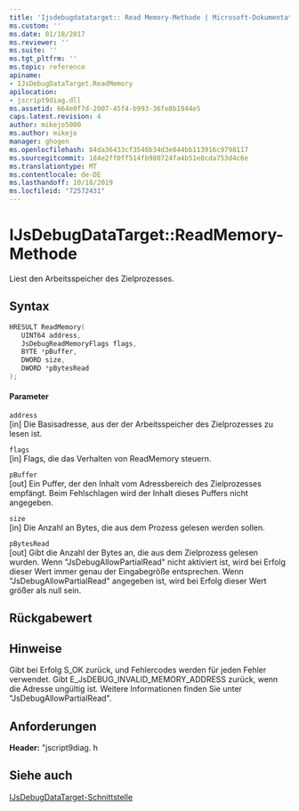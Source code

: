 ```yaml
---
title: 'Ijsdebugdatatarget:: Read Memory-Methode | Microsoft-Dokumentation'
ms.custom: ''
ms.date: 01/18/2017
ms.reviewer: ''
ms.suite: ''
ms.tgt_pltfrm: ''
ms.topic: reference
apiname:
- IJsDebugDataTarget.ReadMemory
apilocation:
- jscript9diag.dll
ms.assetid: 664e0f7d-2007-45f4-b993-36fe8b1944e5
caps.latest.revision: 4
author: mikejo5000
ms.author: mikejo
manager: ghogen
ms.openlocfilehash: 84da36433cf3546b34d3e044bb113916c9798117
ms.sourcegitcommit: 184e2ff0ff514fb980724fa4b51e0cda753d4c6e
ms.translationtype: MT
ms.contentlocale: de-DE
ms.lasthandoff: 10/18/2019
ms.locfileid: "72572431"
---
```

# <a name="ijsdebugdatatargetreadmemory-method"></a>IJsDebugDataTarget::ReadMemory-Methode
Liest den Arbeitsspeicher des Zielprozesses.  
  
## <a name="syntax"></a>Syntax  
  
```cpp
HRESULT ReadMemory(  
   UINT64 address,  
   JsDebugReadMemoryFlags flags,  
   BYTE *pBuffer,  
   DWORD size,  
   DWORD *pBytesRead  
);  
```  
  
#### <a name="parameters"></a>Parameter  
 `address`  
 [in] Die Basisadresse, aus der der Arbeitsspeicher des Zielprozesses zu lesen ist.  
  
 `flags`  
 [in] Flags, die das Verhalten von ReadMemory steuern.  
  
 `pBuffer`  
 [out] Ein Puffer, der den Inhalt vom Adressbereich des Zielprozesses empfängt. Beim Fehlschlagen wird der Inhalt dieses Puffers nicht angegeben.  
  
 `size`  
 [in] Die Anzahl an Bytes, die aus dem Prozess gelesen werden sollen.  
  
 `pBytesRead`  
 [out] Gibt die Anzahl der Bytes an, die aus dem Zielprozess gelesen wurden. Wenn "JsDebugAllowPartialRead" nicht aktiviert ist, wird bei Erfolg dieser Wert immer genau der Eingabegröße entsprechen. Wenn "JsDebugAllowPartialRead" angegeben ist, wird bei Erfolg dieser Wert größer als null sein.  
  
## <a name="return-value"></a>Rückgabewert  
  
## <a name="remarks"></a>Hinweise  
 Gibt bei Erfolg S_OK zurück, und Fehlercodes werden für jeden Fehler verwendet. Gibt E_JsDEBUG_INVALID_MEMORY_ADDRESS zurück, wenn die Adresse ungültig ist. Weitere Informationen finden Sie unter "JsDebugAllowPartialRead".  
  
## <a name="requirements"></a>Anforderungen  
 **Header:** "jscript9diag. h  
  
## <a name="see-also"></a>Siehe auch  
 [IJsDebugDataTarget-Schnittstelle](../../winscript/reference/ijsdebugdatatarget-interface.md)